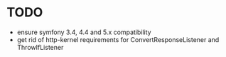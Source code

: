 # TODO
 - ensure symfony 3.4, 4.4 and 5.x compatibility
 - get rid of http-kernel requirements for ConvertResponseListener and ThrowIfListener
